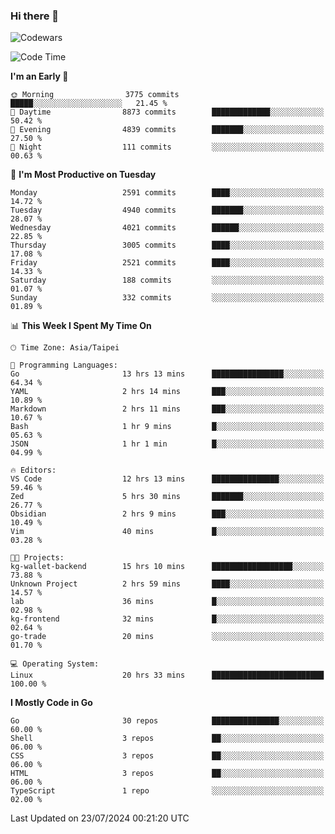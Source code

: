 ### Hi there 👋

![Codewars](https://www.codewars.com/users/omegaatt36/badges/small)

<!--START_SECTION:waka-->
![Code Time](http://img.shields.io/badge/Code%20Time-2%2C629%20hrs%2056%20mins-blue)

**I'm an Early 🐤** 

```text
🌞 Morning                3775 commits        █████░░░░░░░░░░░░░░░░░░░░   21.45 % 
🌆 Daytime                8873 commits        █████████████░░░░░░░░░░░░   50.42 % 
🌃 Evening                4839 commits        ███████░░░░░░░░░░░░░░░░░░   27.50 % 
🌙 Night                  111 commits         ░░░░░░░░░░░░░░░░░░░░░░░░░   00.63 % 
```
📅 **I'm Most Productive on Tuesday** 

```text
Monday                   2591 commits        ████░░░░░░░░░░░░░░░░░░░░░   14.72 % 
Tuesday                  4940 commits        ███████░░░░░░░░░░░░░░░░░░   28.07 % 
Wednesday                4021 commits        ██████░░░░░░░░░░░░░░░░░░░   22.85 % 
Thursday                 3005 commits        ████░░░░░░░░░░░░░░░░░░░░░   17.08 % 
Friday                   2521 commits        ████░░░░░░░░░░░░░░░░░░░░░   14.33 % 
Saturday                 188 commits         ░░░░░░░░░░░░░░░░░░░░░░░░░   01.07 % 
Sunday                   332 commits         ░░░░░░░░░░░░░░░░░░░░░░░░░   01.89 % 
```


📊 **This Week I Spent My Time On** 

```text
🕑︎ Time Zone: Asia/Taipei

💬 Programming Languages: 
Go                       13 hrs 13 mins      ████████████████░░░░░░░░░   64.34 % 
YAML                     2 hrs 14 mins       ███░░░░░░░░░░░░░░░░░░░░░░   10.89 % 
Markdown                 2 hrs 11 mins       ███░░░░░░░░░░░░░░░░░░░░░░   10.67 % 
Bash                     1 hr 9 mins         █░░░░░░░░░░░░░░░░░░░░░░░░   05.63 % 
JSON                     1 hr 1 min          █░░░░░░░░░░░░░░░░░░░░░░░░   04.99 % 

🔥 Editors: 
VS Code                  12 hrs 13 mins      ███████████████░░░░░░░░░░   59.46 % 
Zed                      5 hrs 30 mins       ███████░░░░░░░░░░░░░░░░░░   26.77 % 
Obsidian                 2 hrs 9 mins        ███░░░░░░░░░░░░░░░░░░░░░░   10.49 % 
Vim                      40 mins             █░░░░░░░░░░░░░░░░░░░░░░░░   03.28 % 

🐱‍💻 Projects: 
kg-wallet-backend        15 hrs 10 mins      ██████████████████░░░░░░░   73.88 % 
Unknown Project          2 hrs 59 mins       ████░░░░░░░░░░░░░░░░░░░░░   14.57 % 
lab                      36 mins             █░░░░░░░░░░░░░░░░░░░░░░░░   02.98 % 
kg-frontend              32 mins             █░░░░░░░░░░░░░░░░░░░░░░░░   02.64 % 
go-trade                 20 mins             ░░░░░░░░░░░░░░░░░░░░░░░░░   01.70 % 

💻 Operating System: 
Linux                    20 hrs 33 mins      █████████████████████████   100.00 % 
```

**I Mostly Code in Go** 

```text
Go                       30 repos            ███████████████░░░░░░░░░░   60.00 % 
Shell                    3 repos             ██░░░░░░░░░░░░░░░░░░░░░░░   06.00 % 
CSS                      3 repos             ██░░░░░░░░░░░░░░░░░░░░░░░   06.00 % 
HTML                     3 repos             ██░░░░░░░░░░░░░░░░░░░░░░░   06.00 % 
TypeScript               1 repo              ░░░░░░░░░░░░░░░░░░░░░░░░░   02.00 % 
```




 Last Updated on 23/07/2024 00:21:20 UTC
<!--END_SECTION:waka-->

<!--
**omegaatt36/omegaatt36** is a ✨ _special_ ✨ repository because its `README.md` (this file) appears on your GitHub profile.

Here are some ideas to get you started:

- 🔭 I’m currently working on ...
- 🌱 I’m currently learning ...
- 👯 I’m looking to collaborate on ...
- 🤔 I’m looking for help with ...
- 💬 Ask me about ...
- 📫 How to reach me: ...
- 😄 Pronouns: ...
- ⚡ Fun fact: ...
-->
